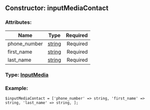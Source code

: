 ## Constructor: inputMediaContact  

### Attributes:

| Name     |    Type       | Required |
|----------|:-------------:|---------:|
|phone\_number|[string](../types/string.md) | Required|
|first\_name|[string](../types/string.md) | Required|
|last\_name|[string](../types/string.md) | Required|


### Type: [InputMedia](../types/InputMedia.md)

### Example:


```
$inputMediaContact = ['phone_number' => string, 'first_name' => string, 'last_name' => string, ];
```